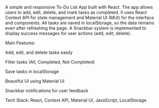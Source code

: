 A simple and responsive To-Do List App built with React.
The app allows users to add, edit, delete, and mark tasks as completed.
It uses React Context API for state management and Material UI (MUI) for the interface and components.
All tasks are saved in localStorage, so the data remains even after refreshing the page.
A Snackbar system is implemented to display success messages for user actions (add, edit, delete).

Main Features:

Add, edit, and delete tasks easily

Filter tasks (All, Completed, Not Completed)

Save tasks in localStorage

Beautiful UI using Material UI

Snackbar notifications for user feedback

Tech Stack:
React, Context API, Material UI, JavaScript, LocalStorage
